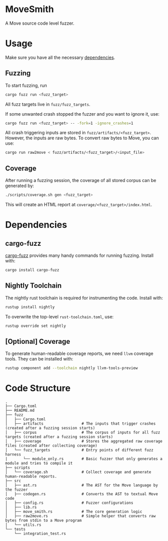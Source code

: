 # MoveSmith

A Move source code level fuzzer.

# Usage

Make sure you have all the necessary [dependencies](#dependencies).

## Fuzzing

To start fuzzing, run
```bash
cargo fuzz run <fuzz_target>
```

All fuzz targets live in `fuzz/fuzz_targets`.

If some unwanted crash stopped the fuzzer and you want to ignore it, use:
```bash
cargo fuzz run <fuzz_target> -- -fork=1 -ignore_crashes=1
```

All crash triggering inputs are stored in `fuzz/artifacts/<fuzz_target>`.  However, the inputs are raw bytes. To convert raw bytes to Move, you can use:
```bash
cargo run raw2move < fuzz/artifacts/<fuzz_target>/<input_file>
```

## Coverage

After running a fuzzing session, the coverage of all stored corpus can be generated by:
```bash
./scripts/coverage.sh gen <fuzz_target>
```

This will create an HTML report at `coverage/<fuzz_target>/index.html`.

# Dependencies

## cargo-fuzz

[cargo-fuzz][cargo-fuzz] provides many handy commands for running fuzzing. Install with:
```bash
cargo install cargo-fuzz
```

## Nightly Toolchain

The nightly rust toolchain is required for instrumenting the code. Install with:
```bash
rustup install nightly
```

To overwrite the top-level `rust-toolchain.toml`, use:
```bash
rustup override set nightly
```

## [Optional] Coverage

To generate human-readable coverage reports, we need `llvm` coverage tools.
They can be installed with:
```bash
rustup component add --toolchain nightly llvm-tools-preview
```

# Code Structure

```
.
├── Cargo.toml
├── README.md
├── fuzz
│   ├── Cargo.toml
│   ├── artifacts                 # The inputs that trigger crashes (created after a fuzzing session starts)
│   ├── corpus                    # The corpus of inputs for all fuzz targets (created after a fuzzing session starts)
│   ├── coverage                  # Stores the aggregated raw coverage files (created after collecting coverage)
│   └── fuzz_targets              # Entry points of different fuzz harness
|       └── module_only.rs        # Basic fuzzer that only generates a module and tries to compile it
├── scripts
│   └── coverage.sh               # Collect coverage and generate human-readable reports.
├── src
│   ├── ast.rs                    # The AST for the Move language by the fuzzer
│   ├── codegen.rs                # Converts the AST to textual Move code
│   ├── config.rs                 # Fuzzer configurations
│   ├── lib.rs
│   ├── move_smith.rs             # The core generation logic
│   ├── raw2move.rs               # Simple helper that converts raw bytes from stdin to a Move program
│   └── utils.rs
└── tests
    └── integration_test.rs
```


[cargo-fuzz]: https://github.com/rust-fuzz/cargo-fuzz
